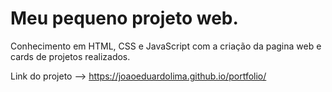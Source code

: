 # Meu pequeno projeto web.
Conhecimento em HTML, CSS e JavaScript com a criação da pagina web e cards de projetos realizados.

Link do projeto --> https://joaoeduardolima.github.io/portfolio/
